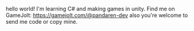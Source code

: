 hello world!
I'm learning C# and making games in unity. Find me on GameJolt: https://gamejolt.com/@pandaren-dev
also you're welcome to send me code or copy mine.
